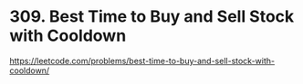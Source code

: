 # 309. Best Time to Buy and Sell Stock with Cooldown



https://leetcode.com/problems/best-time-to-buy-and-sell-stock-with-cooldown/